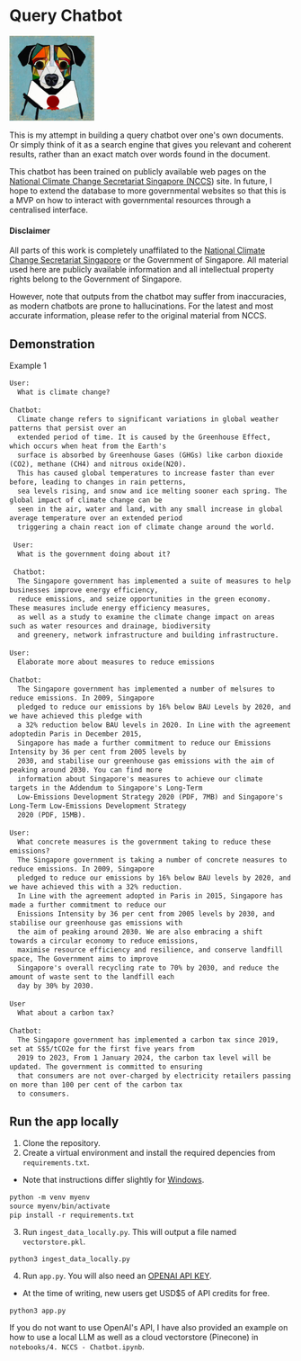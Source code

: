 # Query Chatbot 

<img src="/assets/mascot.jpeg" width=30% height=30%>

This is my attempt in building a query chatbot over one's own documents. Or simply think of it as a search engine that gives you
relevant and coherent results, rather than an exact match over words found in the document. 

This chatbot has been trained on publicly available web pages on the [National Climate Change Secretariat Singapore (NCCS](https://nccs.gov.sg)) site. In future, I hope to extend the database to more governmental websites so that this is a MVP on how to interact with governmental resources through a centralised interface. 

#### Disclaimer 
All parts of this work is completely unaffilated to the [National Climate Change Secretariat Singapore](https://nccs.gov.sg) or the Government of Singapore. All material used here are publicly available information and all intellectual property rights belong to the Government of Singapore. 

However, note that outputs from the chatbot may suffer from inaccuracies, as modern chatbots are prone to hallucinations. For the latest and most accurate information, please refer to the original material from NCCS. 

## Demonstration

Example 1
```
User: 
  What is climate change?

Chatbot: 
  Climate change refers to significant variations in global weather patterns that persist over an 
  extended period of time. It is caused by the Greenhouse Effect, which occurs when heat from the Earth's 
  surface is absorbed by Greenhouse Gases (GHGs) like carbon dioxide (CO2), methane (CH4) and nitrous oxide(N20). 
  This has caused global temperatures to increase faster than ever before, leading to changes in rain petterns, 
  sea levels rising, and snow and ice melting sooner each spring. The global impact of climate change can be 
  seen in the air, water and land, with any small increase in global average temperature over an extended period
  triggering a chain react ion of climate change around the world. 
  
 User: 
  What is the government doing about it? 
  
 Chatbot: 
  The Singapore government has implemented a suite of measures to help businesses improve energy efficiency, 
  reduce emissions, and seize opportunities in the green economy. These measures include energy efficiency measures, 
  as well as a study to examine the climate change impact on areas such as water resources and drainage, biodiversity 
  and greenery, network infrastructure and building infrastructure.

User:
  Elaborate more about measures to reduce emissions

Chatbot:
  The Singapore government has implemented a number of melsures to reduce emissions. In 2009, Singapore 
  pledged to reduce our emissions by 16% below BAU Levels by 2020, and we have achieved this pledge with 
  a 32% reduction below BAU levels in 2020. In Line with the agreement adoptedin Paris in December 2015, 
  Singapore has made a further commitment to reduce our Emissions Intensity by 36 per cent from 2005 levels by 
  2030, and stabilise our greenhouse gas emissions with the aim of peaking around 2030. You can find more 
  information about Singapore's measures to achieve our climate targets in the Addendum to Singapore's Long-Term 
  Low-Emissions Development Strategy 2020 (PDF, 7MB) and Singapore's Long-Term Low-Emissions Development Strategy 
  2020 (PDF, 15MB).

User:
  What concrete measures is the government taking to reduce these emissions?
  The Singapore government is taking a number of concrete neasures to reduce emissions. In 2009, Singapore
  pledged to reduce our emissions by 16% below BAU levels by 2020, and we have achieved this with a 32% reduction. 
  In Line with the agreement adopted in Paris in 2015, Singapore has made a further commitment to reduce our 
  Enissions Intensity by 36 per cent from 2005 levels by 2030, and stabilise our greenhouse gas emissions with 
  the aim of peaking around 2030. We are also embracing a shift towards a circular economy to reduce emissions, 
  maximise resource efficiency and resilience, and conserve landfill space, The Government aims to improve 
  Singapore's overall recycling rate to 70% by 2030, and reduce the amount of waste sent to the landfill each 
  day by 30% by 2030.
  
User
  What about a carbon tax?

Chatbot:
  The Singapore government has implemented a carbon tax since 2019, set at S$5/tCO2e for the first five years from 
  2019 to 2023, From 1 January 2024, the carbon tax level will be updated. The government is committed to ensuring 
  that consumers are not over-charged by electricity retailers passing on more than 100 per cent of the carbon tax 
  to consumers.
 ```

## Run the app locally 
1. Clone the repository. 
2. Create a virtual environment and install the required depencies from `requirements.txt`. 
  - Note that instructions differ slightly for [Windows](https://docs.python.org/3/library/venv.html). 

```
python -m venv myenv
source myenv/bin/activate
pip install -r requirements.txt
```


3. Run `ingest_data_locally.py`. This will output a file named `vectorstore.pkl`.  


```
python3 ingest_data_locally.py
```

4. Run `app.py`. You will also need an [OPENAI API KEY](https://platform.openai.com/account/api-keys). 
  - At the time of writing, new users get USD$5 of API credits for free. 

```
python3 app.py
```

If you do not want to use OpenAI's API, I have also provided an example on how to use a local LLM as well as a cloud vectorstore (Pinecone) in `notebooks/4. NCCS - Chatbot.ipynb`. 

